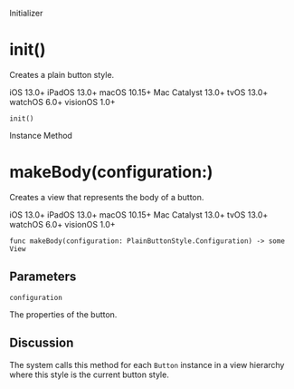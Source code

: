 Initializer

# init()

Creates a plain button style.

iOS 13.0+  iPadOS 13.0+  macOS 10.15+  Mac Catalyst 13.0+  tvOS 13.0+  watchOS
6.0+  visionOS 1.0+

    
    
    init()

Instance Method

# makeBody(configuration:)

Creates a view that represents the body of a button.

iOS 13.0+  iPadOS 13.0+  macOS 10.15+  Mac Catalyst 13.0+  tvOS 13.0+  watchOS
6.0+  visionOS 1.0+

    
    
    func makeBody(configuration: PlainButtonStyle.Configuration) -> some View
    

##  Parameters

`configuration `

    

The properties of the button.

## Discussion

The system calls this method for each `Button` instance in a view hierarchy
where this style is the current button style.

